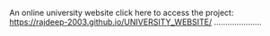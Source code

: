 An online university website
click here to access the project:
https://rajdeep-2003.github.io/UNIVERSITY_WEBSITE/
.....................


